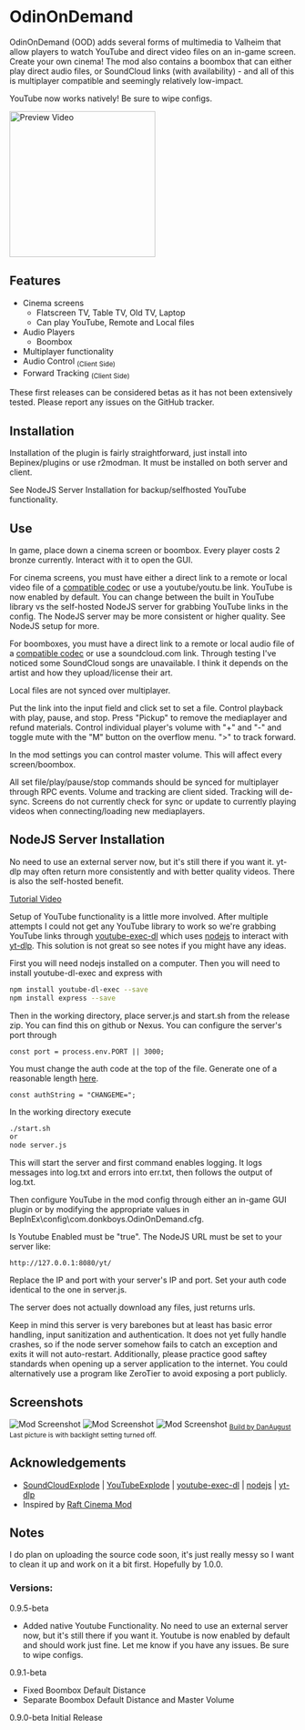 
# OdinOnDemand

OdinOnDemand (OOD) adds several forms of multimedia to Valheim that allow 
players to watch YouTube and direct video files on an in-game screen. Create your own cinema!
The mod also contains a boombox that can either play direct audio files, or SoundCloud links (with availability) - 
and all of this is multiplayer compatible and seemingly relatively low-impact.   

YouTube now works natively! Be sure to wipe configs.

[<img alt="Preview Video" width="256px" src="https://i.imgur.com/0BaY28I.jpg" />](https://www.youtube.com/watch?v=hePW1dueKjE)



## Features

- Cinema screens
   - Flatscreen TV, Table TV, Old TV, Laptop
   - Can play YouTube, Remote and Local files
- Audio Players
   - Boombox
- Multiplayer functionality
- Audio Control <sub>(Client Side)</sub>
- Forward Tracking <sub>(Client Side)</sub>

These first releases can be considered betas as it has not been extensively tested. Please report any issues on
the GitHub tracker.

## Installation

Installation of the plugin is fairly straightforward, just install into Bepinex/plugins or use r2modman. It must be installed on both server and client.

See NodeJS Server Installation for backup/selfhosted YouTube functionality.

## Use
In game, place down a cinema screen or boombox. Every player costs 2 bronze currently. Interact with it to open the GUI.

For cinema screens, you must have
either a direct link to a remote or local video file of a 
[compatible codec](https://docs.unity3d.com/2020.1/Documentation/Manual/VideoSources-FileCompatibility.html)
or use a youtube/youtu.be link. YouTube is now enabled by default. You can change between the built in YouTube library vs the self-hosted 
NodeJS server for grabbing YouTube links in the config. The NodeJS server may be more consistent 
or higher quality. See NodeJS setup for more. 

For boomboxes, you must have a direct link to a remote or local audio file of a 
[compatible codec](https://support.unity.com/hc/en-us/articles/206484803-What-are-the-supported-Audio-formats-in-Unity-)
or use a soundcloud.com link. Through testing I've noticed some SoundCloud songs are 
unavailable. I think it depends on the artist and how they upload/license their art. 

Local files are not synced over multiplayer.

Put the link into the input field and click set to set a file. Control playback
with play, pause, and stop. Press "Pickup" to remove the mediaplayer and refund materials.
Control individual player's volume with "+" and "-" and toggle mute with the "M" button on the overflow menu.
">" to track forward. 

In the mod settings you can control master volume. This will affect every screen/boombox.

All set file/play/pause/stop commands should be synced for multiplayer through RPC events. 
Volume and tracking are client sided. Tracking will de-sync. 
Screens do not currently check for sync or update to currently playing videos when connecting/loading new mediaplayers.


## NodeJS Server Installation

No need to use an external server now, but it's still there if you want it. yt-dlp may often return more consistently and with better quality videos. 
There is also the self-hosted benefit.

[Tutorial Video](https://www.youtube.com/watch?v=9_vs8MItO38)

Setup of YouTube functionality is a little more involved. 
After multiple attempts I could not get any YouTube library to work so we're grabbing
YouTube links through 
[youtube-exec-dl](https://www.npmjs.com/package/youtube-dl-exec) which uses
[nodejs](https://nodejs.org/en/) to interact with
[yt-dlp](https://github.com/yt-dlp/yt-dlp). This solution is not great so see notes if you might have any ideas.

First you will need nodejs installed on a computer. Then you will need to install youtube-dl-exec and express with
```bash
npm install youtube-dl-exec --save
npm install express --save
```
Then in the working directory, place server.js and start.sh from the release zip. You can find this on github or Nexus.
You can configure the server's port through 
```
const port = process.env.PORT || 3000;
```
You must change the auth code at the top of the file. Generate one of a reasonable length [here](https://generate.plus/en/base64).
```
const authString = "CHANGEME=";
```
In the working directory execute 
```bash
./start.sh
or
node server.js
```
This will start the server and first command enables logging. It logs messages 
into log.txt and errors into err.txt, then follows the output of log.txt.
 
Then configure YouTube in the mod config through either an in-game GUI plugin 
or by modifying the appropriate values in BepInEx\config\com.donkboys.OdinOnDemand.cfg.

Is Youtube Enabled must be "true". The NodeJS URL must be set to your server like:
```
http://127.0.0.1:8080/yt/
```
Replace the IP and port with your server's IP and port. 
Set your auth code identical to the one in server.js.

The server does not actually download any files, just returns urls.

Keep in mind this server is very barebones but at least has basic error handling,
input sanitization and authentication. It does not yet fully handle crashes, so if the node server 
somehow fails to catch an exception and exits it will not auto-restart.
Additionally, please practice good saftey standards when opening up a server application
to the internet. You could alternatively use a program like ZeroTier to avoid exposing a port publicly. 

## Screenshots 
![Mod Screenshot](https://i.imgur.com/QL6gvwc.jpg)
![Mod Screenshot](https://i.imgur.com/Y88KuWV.jpg)
![Mod Screenshot](https://i.imgur.com/wTmD6Cc.jpeg)
<sub>[Build by DanAugust](https://www.valheimians.com/build/small-simple-cabin-pre-plains/) Last picture is with backlight setting turned off.</sub>

## Acknowledgements

 - [SoundCloudExplode](https://github.com/jerry08/SoundCloudExplode) | [YouTubeExplode](https://github.com/Tyrrrz/YoutubeExplode) | [youtube-exec-dl](https://www.npmjs.com/package/youtube-dl-exec) | [nodejs](https://nodejs.org/en/) | [yt-dlp](https://github.com/yt-dlp/yt-dlp)
 - Inspired by [Raft Cinema Mod](https://www.raftmodding.com/mods/cinema-mod)


## Notes
 I do plan on uploading the source code soon, it's just really messy so I want to clean it up and work on it a bit first. Hopefully by 1.0.0.

### Versions:

0.9.5-beta
 - Added native Youtube Functionality. No need to use an external server now, but it's still there if you want it.
   Youtube is now enabled by default and should work just fine. Let me know if you have any issues. Be sure to wipe configs.

0.9.1-beta 
 - Fixed Boombox Default Distance
 - Separate Boombox Default Distance and Master Volume

0.9.0-beta Initial Release
